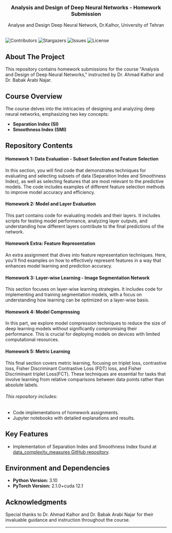 <br/>
<p align="center">
  <h3 align="center">Analysis and Design of Deep Neural Networks - Homework Submission</h3>

  <p align="center">
    Analyse and Design Deep Neural Network, Dr.Kalhor, University of Tehran
    <br/>
    <br/>
  </p>
</p>

![Contributors](https://img.shields.io/github/contributors/Arhosseini77/ADDNN_2023?color=dark-green) ![Stargazers](https://img.shields.io/github/stars/Arhosseini77/ADDNN_2023?style=social) ![Issues](https://img.shields.io/github/issues/Arhosseini77/ADDNN_2023) ![License](https://img.shields.io/github/license/Arhosseini77/ADDNN_2023) 

## About The Project

This repository contains homework submissions for the course "Analysis and Design of Deep Neural Networks," instructed by Dr. Ahmad Kalhor and Dr. Babak Arabi Najar. 


## Course Overview

The course delves into the intricacies of designing and analyzing deep neural networks, emphasizing two key concepts:
- **Separation Index (SI)** 
- **Smoothness Index (SMI)** 

## Repository Contents

#### Homework 1: Data Evaluation - Subset Selection and Feature Selection

In this section, you will find code that demonstrates techniques for evaluating and selecting subsets of data (Separation Index and Smoothness Index), as well as selecting features that are most relevant to the predictive models. The code includes examples of different feature selection methods to improve model accuracy and efficiency.

#### Homework 2: Model and Layer Evaluation

This part contains code for evaluating models and their layers. It includes scripts for testing model performance, analyzing layer outputs, and understanding how different layers contribute to the final predictions of the network.

#### Homework Extra: Feature Representation

An extra assignment that dives into feature representation techniques. Here, you'll find examples on how to effectively represent features in a way that enhances model learning and prediction accuracy.

#### Homework 3: Layer-wise Learning - Image Segmentation Network

This section focuses on layer-wise learning strategies. It includes code for implementing and training segmentation models, with a focus on understanding how learning can be optimized on a layer-wise basis.

#### Homework 4: Model Compressing

In this part, we explore model compression techniques to reduce the size of deep learning models without significantly compromising their performance. This is crucial for deploying models on devices with limited computational resources.

#### Homework 5: Metric Learning

This final section covers metric learning, focusing on triplet loss, contrastive loss,  Fisher Discriminant Contrastive Loss (FDT) loss, and  Fisher Discriminant triplet Loss(FCT). These techniques are essential for tasks that involve learning from relative comparisons between data points rather than absolute labels.

###### This repository includes:
- Code implementations of homework assignments.
- Jupyter notebooks with detailed explanations and results.


## Key Features

- Implementation of Separation Index and Smoothness Index found at [data_complexity_measures GitHub repository](https://github.com/Arhosseini77/data_complexity_measures).

## Environment and Dependencies

- **Python Version:** 3.10
- **PyTorch Version:** 2.1.0+cuda 12.1


## Acknowledgments

Special thanks to Dr. Ahmad Kalhor and Dr. Babak Arabi Najar for their invaluable guidance and instruction throughout the course.

---

